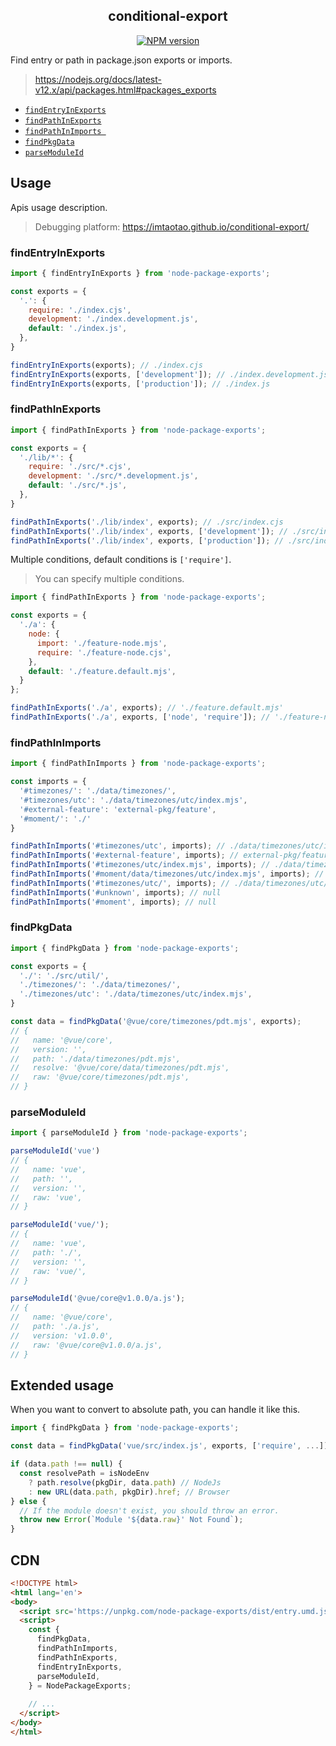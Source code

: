 <div align='center'>
<h2>conditional-export</h2>

[![NPM version](https://img.shields.io/npm/v/conditional-export.svg?color=a1b858&label=)](https://www.npmjs.com/package/conditional-export)

</div>

Find entry or path in package.json exports or imports.
> https://nodejs.org/docs/latest-v12.x/api/packages.html#packages_exports

- [`findEntryInExports`](#findentryinexports)
- [`findPathInExports`](#findpathinexports)
- [`findPathInImports `](#findpathinimports)
- [`findPkgData`](#findpkgdata)
- [`parseModuleId`](#parsemoduleid)


## Usage

Apis usage description.

> Debugging platform: https://imtaotao.github.io/conditional-export/


### findEntryInExports

```js
import { findEntryInExports } from 'node-package-exports';

const exports = {
  '.': {
    require: './index.cjs',
    development: './index.development.js',
    default: './index.js',
  },
}

findEntryInExports(exports); // ./index.cjs
findEntryInExports(exports, ['development']); // ./index.development.js
findEntryInExports(exports, ['production']); // ./index.js
```


### findPathInExports

```js
import { findPathInExports } from 'node-package-exports';

const exports = {
  './lib/*': {
    require: './src/*.cjs',
    development: './src/*.development.js',
    default: './src/*.js',
  },
}

findPathInExports('./lib/index', exports); // ./src/index.cjs
findPathInExports('./lib/index', exports, ['development']); // ./src/index.development.js
findPathInExports('./lib/index', exports, ['production']); // ./src/index.js
```

Multiple conditions, default conditions is `['require']`.

> You can specify multiple conditions.

```js
import { findPathInExports } from 'node-package-exports';

const exports = {
  './a': {
    node: {
      import: './feature-node.mjs',
      require: './feature-node.cjs',
    },
    default: './feature.default.mjs',
  }
};

findPathInExports('./a', exports); // './feature.default.mjs'
findPathInExports('./a', exports, ['node', 'require']); // './feature-node.cjs'
```


### findPathInImports

```js
import { findPathInImports } from 'node-package-exports';

const imports = {
  '#timezones/': './data/timezones/',
  '#timezones/utc': './data/timezones/utc/index.mjs',
  '#external-feature': 'external-pkg/feature',
  '#moment/': './'
}

findPathInImports('#timezones/utc', imports); // ./data/timezones/utc/index.mjs
findPathInImports('#external-feature', imports); // external-pkg/feature
findPathInImports('#timezones/utc/index.mjs', imports); // ./data/timezones/utc/index.mjs
findPathInImports('#moment/data/timezones/utc/index.mjs', imports); // ./data/timezones/utc/index.mjs
findPathInImports('#timezones/utc/', imports); // ./data/timezones/utc/
findPathInImports('#unknown', imports); // null
findPathInImports('#moment', imports); // null
```



### findPkgData

```js
import { findPkgData } from 'node-package-exports';

const exports = {
  './': './src/util/',
  './timezones/': './data/timezones/',
  './timezones/utc': './data/timezones/utc/index.mjs',
}

const data = findPkgData('@vue/core/timezones/pdt.mjs', exports);
// {
//   name: '@vue/core',
//   version: '',
//   path: './data/timezones/pdt.mjs',
//   resolve: '@vue/core/data/timezones/pdt.mjs',
//   raw: '@vue/core/timezones/pdt.mjs',
// }
```


### parseModuleId

```js
import { parseModuleId } from 'node-package-exports';

parseModuleId('vue')
// {
//   name: 'vue',
//   path: '',
//   version: '',
//   raw: 'vue',
// }

parseModuleId('vue/');
// {
//   name: 'vue',
//   path: './',
//   version: '',
//   raw: 'vue/',
// }

parseModuleId('@vue/core@v1.0.0/a.js');
// {
//   name: '@vue/core',
//   path: './a.js',
//   version: 'v1.0.0',
//   raw: '@vue/core@v1.0.0/a.js',
// }
```


## Extended usage

When you want to convert to absolute path, you can handle it like this.

```js
import { findPkgData } from 'node-package-exports';

const data = findPkgData('vue/src/index.js', exports, ['require', ...]);

if (data.path !== null) {
  const resolvePath = isNodeEnv
    ? path.resolve(pkgDir, data.path) // NodeJs
    : new URL(data.path, pkgDir).href; // Browser
} else {
  // If the module doesn't exist, you should throw an error.
  throw new Error(`Module '${data.raw}' Not Found`);
}
```


## CDN

```html
<!DOCTYPE html>
<html lang='en'>
<body>
  <script src='https://unpkg.com/node-package-exports/dist/entry.umd.js'></script>
  <script>
    const {
      findPkgData,
      findPathInImports,
      findPathInExports,
      findEntryInExports,
      parseModuleId,
    } = NodePackageExports;
    
    // ...
  </script>
</body>
</html>
```
